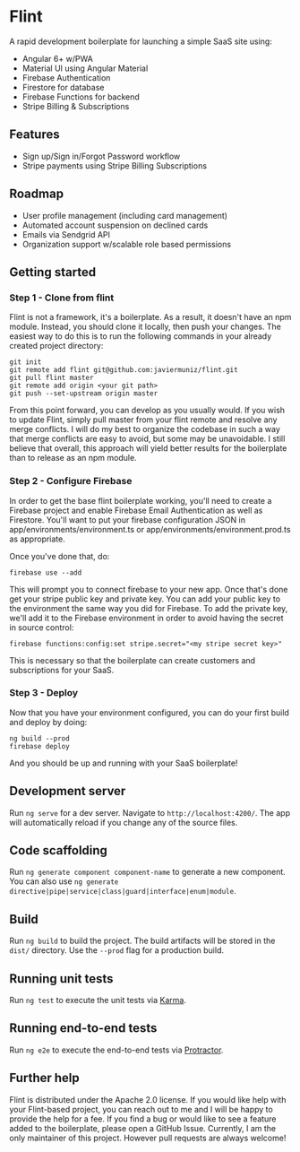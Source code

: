 # Flint

A rapid development boilerplate for launching a simple SaaS site using:

* Angular 6+ w/PWA
* Material UI using Angular Material
* Firebase Authentication
* Firestore for database
* Firebase Functions for backend
* Stripe Billing & Subscriptions

## Features

* Sign up/Sign in/Forgot Password workflow
* Stripe payments using Stripe Billing Subscriptions

## Roadmap

* User profile management (including card management)
* Automated account suspension on declined cards
* Emails via Sendgrid API
* Organization support w/scalable role based permissions

## Getting started

### Step 1 - Clone from flint
Flint is not a framework, it's a boilerplate. As a result, it doesn't have an npm module. Instead, you should clone it locally, then push your changes. The easiest way to do this is to run the following commands in your already created project directory:

```
git init
git remote add flint git@github.com:javiermuniz/flint.git
git pull flint master
git remote add origin <your git path>
git push --set-upstream origin master

```

From this point forward, you can develop as you usually would. If you wish to update Flint, simply pull master from your flint remote and resolve any merge conflicts. I will do my best to organize the codebase in such a way that merge conflicts are easy to avoid, but some may be unavoidable. I still believe that overall, this approach will yield better results for the boilerplate than to release as an npm module.

### Step 2 - Configure Firebase

In order to get the base flint boilerplate working, you'll need to create a Firebase project and enable Firebase Email Authentication as well as Firestore. You'll want to put your firebase configuration JSON in app/environments/environment.ts or app/environments/environment.prod.ts as appropriate.

Once you've done that, do:

```
firebase use --add
```

This will prompt you to connect firebase to your new app. Once that's done get your stripe public key and private key. You can add your public key to the environment the same way you did for Firebase.
 To add the private key, we'll add it to the Firebase environment in order to avoid having the secret in source control:
```
firebase functions:config:set stripe.secret="<my stripe secret key>"
```

This is necessary so that the boilerplate can create customers and subscriptions for your SaaS.

### Step 3 - Deploy

Now that you have your environment configured, you can do your first build and deploy by doing:

```
ng build --prod
firebase deploy
```

And you should be up and running with your SaaS boilerplate!

## Development server

Run `ng serve` for a dev server. Navigate to `http://localhost:4200/`. The app will automatically reload if you change any of the source files.

## Code scaffolding

Run `ng generate component component-name` to generate a new component. You can also use `ng generate directive|pipe|service|class|guard|interface|enum|module`.

## Build

Run `ng build` to build the project. The build artifacts will be stored in the `dist/` directory. Use the `--prod` flag for a production build.

## Running unit tests

Run `ng test` to execute the unit tests via [Karma](https://karma-runner.github.io).

## Running end-to-end tests

Run `ng e2e` to execute the end-to-end tests via [Protractor](http://www.protractortest.org/).

## Further help

Flint is distributed under the Apache 2.0 license. If you would like help with your Flint-based project, you can reach out to me and I will be happy to provide the help for a fee. If you find a bug or would like to see a feature added to the boilerplate, please open a GitHub Issue. Currently, I am the only maintainer of this project. However pull requests are always welcome!